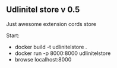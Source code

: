 ## Udlinitel store v 0.5

Just awesome extension cords store

Start:

- docker build -t udlinitelstore .
- docker run -p 8000:8000 udlinitelstore
- browse localhost:8000